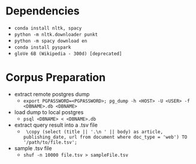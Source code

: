 # Dependencies
- ```conda install nltk, spacy```
- ```python -m nltk.downloader punkt```
- ```python -m spacy download en```
- ```conda install pyspark```
- ```gloVe 6B (Wikipedia - 300d) [deprecated]```

# Corpus Preparation
- extract remote postgres dump
  - ``` export PGPASSWORD=<PGPASSWORD>; pg_dump -h <HOST> -U <USER> -f <DBNAME>.db <DBNAME> ```
- load dump to local postgres
  - ```psql <DBNAME> < <DBNAME>.db```
- extract query result into a .tsv file
  - ``` \copy (select (title || '.\n ' || body) as article, publishing_date, url from document where doc_type = 'web') TO '/path/to/file.tsv';```
- sample .tsv file
  - ```shuf -n 10000 file.tsv > sampleFile.tsv```
